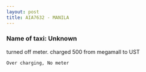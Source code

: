 ```yaml
---
layout: post
title: AIA7632 - MANILA
---
```


### Name of taxi: Unknown

turned off meter. charged 500 from megamall to UST

```Over charging, No meter```
